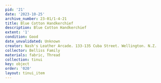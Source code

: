 ```yaml
---
pid: '21'
date: '2023-10-25'
archive_number: 23-01/1-4-21
title: Blue Cotton Handkerchief
description: Blue Cotton Handkerchief
extent: '1'
condition: Good
date_unvalidated: Unknown
creator: Nash's Leather Arcade. 133-135 Cuba Street. Wellington. N.Z.
collector: Belliss Family
materials: fabric, Thread
collection: tinui
key: object
order: '020'
layout: tinui_item
---
```

